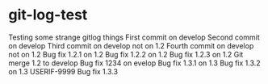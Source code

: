 # git-log-test
Testing some strange gitlog things
First commit on develop
Second commit on develop
Third commit on develop not on 1.2
Fourth commit on develop not on 1.2
Bug fix 1.2.1 on 1.2
Bug fix 1.2.2 on 1.2
Bug fix 1.2.3 on 1.2
Git merge 1.2 to develop
Bug fix 1234 on evelop
Bug fix  1.3.1 on 1.3
Bug fix  1.3.2 on 1.3
USERIF-9999
Bug fix 1.3.3
